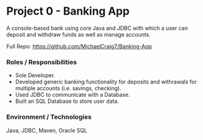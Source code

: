 # Project 0 - Banking App


A console-based bank using core Java and JDBC with which a user can deposit and withdraw funds as well as manage accounts.

Full Repo: https://github.com/MichaelCraig7/Banking-App

### Roles / Responsibilities
* Sole Developer.
* Developed generic banking functionality for deposits and withrawals for multiple accounts (i.e. savings, checking).
* Used JDBC to communicate with a Database.
* Built an SQL Database to store user data.

### Environment / Technologies
Java, JDBC, Maven, Oracle SQL
